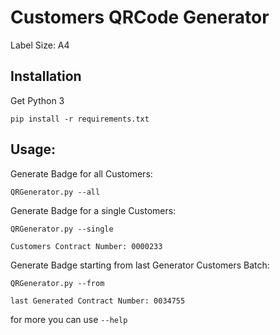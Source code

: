 # Customers QRCode Generator

Label Size: A4

## Installation
Get Python 3

```
pip install -r requirements.txt
```

## Usage:
Generate Badge for all Customers: 
```
QRGenerator.py --all
```

Generate Badge for a single Customers: 
```
QRGenerator.py --single

Customers Contract Number: 0000233
```


Generate Badge starting from last Generator Customers Batch: 
```
QRGenerator.py --from

last Generated Contract Number: 0034755
```

for more you can use `--help`

